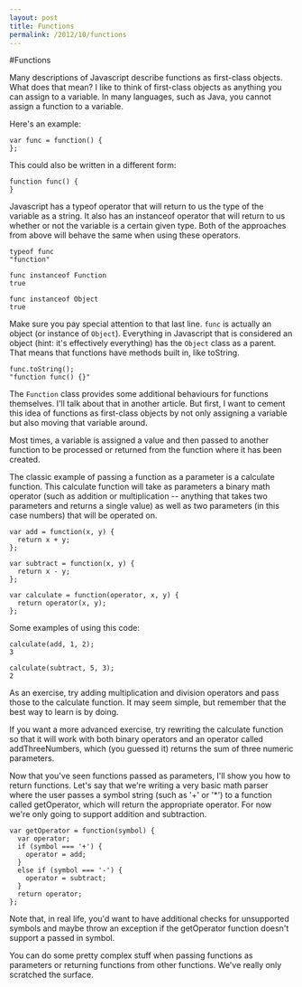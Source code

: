 ```yaml
---
layout: post
title: Functions
permalink: /2012/10/functions
---
```


#Functions

Many descriptions of Javascript describe functions as first-class objects. What does that mean?
I like to think of first-class objects as anything you can assign to a variable. In many languages, such as Java, you cannot assign a function to a variable.

Here's an example:

    var func = function() {
    };

This could also be written in a different form:

    function func() {
    }

Javascript has a typeof operator that will return to us the type of the variable as a string. It also has an instanceof operator that will return to us whether or not the variable is a certain given type. Both of the approaches from above will behave the same when using these operators.

    typeof func
    "function"

    func instanceof Function
    true

    func instanceof Object
    true

Make sure you pay special attention to that last line. `func` is actually an object (or instance of `Object`). Everything in Javascript that is considered an object (hint: it's effectively everything) has the `Object` class as a parent. That means that functions have methods built in, like toString.

    func.toString();
    "function func() {}"

The `Function` class provides some additional behaviours for functions themselves. I'll talk about that in another article. But first, I want to cement this idea of functions as first-class objects by not only assigning a variable but also moving that variable around.

Most times, a variable is assigned a value and then passed to another function to be processed or returned from the function where it has been created.

The classic example of passing a function as a parameter is a calculate function. This calculate function will take as parameters a binary math operator (such as addition or multiplication -- anything that takes two parameters and returns a single value) as well as two parameters (in this case numbers) that will be operated on.

    var add = function(x, y) {
      return x + y;
    };

    var subtract = function(x, y) {
      return x - y;
    };

    var calculate = function(operator, x, y) {
      return operator(x, y);
    };

Some examples of using this code:

    calculate(add, 1, 2);
    3

    calculate(subtract, 5, 3);
    2

As an exercise, try adding multiplication and division operators and pass those to the calculate function. It may seem simple, but remember that the best way to learn is by doing.

If you want a more advanced exercise, try rewriting the calculate function so that it will work with both binary operators and an operator called addThreeNumbers, which (you guessed it) returns the sum of three numeric parameters.

Now that you've seen functions passed as parameters, I'll show you how to return functions. Let's say that we're writing a very basic math parser where the user passes a symbol string (such as '+' or '*') to a function called getOperator, which will return the appropriate operator. For now we're only going to support addition and subtraction.

    var getOperator = function(symbol) {
      var operator;
      if (symbol === '+') {
        operator = add;
      }
      else if (symbol === '-') {
        operator = subtract;
      }
      return operator;
    };

Note that, in real life, you'd want to have additional checks for unsupported symbols and maybe throw an exception if the getOperator function doesn't support a passed in symbol.

You can do some pretty complex stuff when passing functions as parameters or returning functions from other functions. We've really only scratched the surface.


